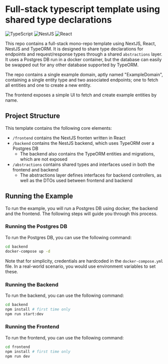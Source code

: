 # Full-stack typescript template using shared type declarations

![TypeScript](https://img.shields.io/badge/typescript-%23007ACC.svg?style=for-the-badge&logo=typescript&logoColor=white)
![NestJS](https://img.shields.io/badge/nestjs-%23E0234E.svg?style=for-the-badge&logo=nestjs&logoColor=white)
![React](https://img.shields.io/badge/react-%2320232a.svg?style=for-the-badge&logo=react&logoColor=%2361DAFB)

This repo contains a full-stack mono-repo template using NextJS, React, NestJS and TypeORM. It is designed to share type declarations for endpoints and request/response types through a shared `abstractions` layer. It uses a Postgres DB run in a docker container, but the database can easily be swapped out for any other database supported by TypeORM.

The repo contains a single example domain, aptly named "ExampleDomain", containing a single entity type and two associated endpoints; one to fetch all entities and one to create a new entity.

The frontend exposes a simple UI to fetch and create example entities by name.

## Project Structure

This template contains the following core elements:

- `/frontend` contains the NextJS fronten written in React
- `/backend` contains the NestJS backend, which uses TypeORM over a Postgres DB
  - The backend also contains the TypeORM entities and migrations, which are not exposed
- `/abstractions` contains shared types and interfaces used in both the frontend and backend
  - The abstractions layer defines interfaces for backend controllers, as well as the DTOs used between frontend and backend

## Running the Example

To run the example, you will run a Postgres DB using docker, the backend and the frontend. The following steps will guide you through this process.

### Running the Postgres DB

To run the Postgres DB, you can use the following command:

```bash
cd backend
docker-compose up -d
```

Note that for simplicity, credentials are hardcoded in the `docker-compose.yml` file. In a real-world scenario, you would use environment variables to set these.

### Running the Backend

To run the backend, you can use the following command:

```bash
cd backend
npm install # first time only
npm run start:dev
```

### Running the Frontend

To run the frontend, you can use the following command:

```bash
cd frontend
npm install # first time only
npm run dev
```
